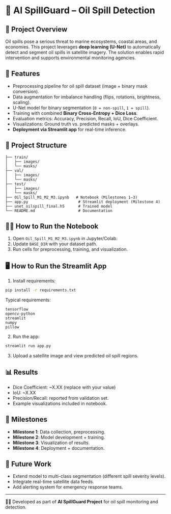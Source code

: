 # 🌊 AI SpillGuard – Oil Spill Detection

## 📌 Project Overview

Oil spills pose a serious threat to marine ecosystems, coastal areas, and economies. This project leverages **deep learning (U-Net)** to automatically detect and segment oil spills in satellite imagery. The solution enables rapid intervention and supports environmental monitoring agencies.

## 🚀 Features

* Preprocessing pipeline for oil spill dataset (image + binary mask conversion).
* Data augmentation for imbalance handling (flips, rotations, brightness, scaling).
* U-Net model for binary segmentation (`0 = non-spill`, `1 = spill`).
* Training with combined **Binary Cross-Entropy + Dice Loss**.
* Evaluation metrics: Accuracy, Precision, Recall, IoU, Dice Coefficient.
* Visualizations: Ground truth vs. predicted masks + overlays.
* **Deployment via Streamlit app** for real-time inference.

## 📂 Project Structure

```
├── train/
│   ├── images/
│   └── masks/
├── val/
│   ├── images/
│   └── masks/
├── test/
│   ├── images/
│   └── masks/
├── Oil_Spill_M1_M2_M3.ipynb   # Notebook (Milestones 1–3)
├── app.py                      # Streamlit deployment (Milestone 4)
├── unet_oilspill_final.h5      # Trained model
└── README.md                   # Documentation
```

## 🧑‍💻 How to Run the Notebook

1. Open `Oil_Spill_M1_M2_M3.ipynb` in Jupyter/Colab.
2. Update `BASE_DIR` with your dataset path.
3. Run cells for preprocessing, training, and visualization.

## 🖥️ How to Run the Streamlit App

1. Install requirements:

```bash
pip install -r requirements.txt
```

Typical requirements:

```
tensorflow
opencv-python
streamlit
numpy
pillow
```

2. Run the app:

```bash
streamlit run app.py
```

3. Upload a satellite image and view predicted oil spill regions.

## 📊 Results

* Dice Coefficient: \~X.XX (replace with your value)
* IoU: \~X.XX
* Precision/Recall: reported from validation set.
* Example visualizations included in notebook.

## 📑 Milestones

* **Milestone 1**: Data collection, preprocessing.
* **Milestone 2**: Model development + training.
* **Milestone 3**: Visualization of results.
* **Milestone 4**: Deployment + documentation.

## 📌 Future Work

* Extend model to multi-class segmentation (different spill severity levels).
* Integrate real-time satellite data feeds.
* Add alerting system for emergency response teams.

---

👨‍💻 Developed as part of **AI SpillGuard Project** for oil spill monitoring and detection.
